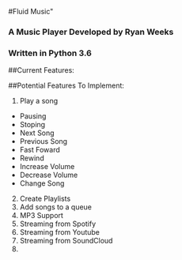 #Fluid Music" 
### A Music Player Developed by Ryan Weeks
### Written in Python 3.6

##Current Features:


##Potential Features To Implement:
1. Play a song
  - Pausing
  - Stoping
  - Next Song
  - Previous Song
  - Fast Foward
  - Rewind
  - Increase Volume
  - Decrease Volume
  - Change Song
2. Create Playlists
3. Add songs to a queue
2. MP3 Support
3. Streaming from Spotify
4. Streaming from Youtube
5. Streaming from SoundCloud
6. 